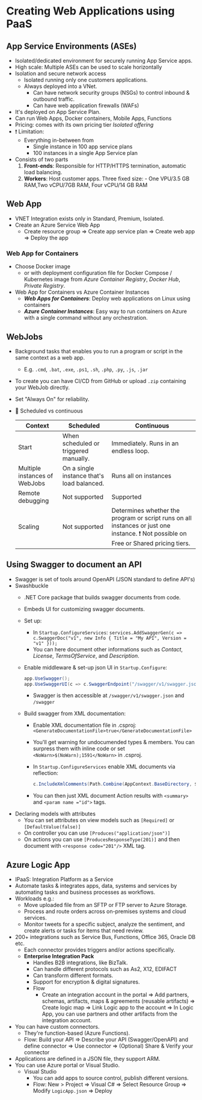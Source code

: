 
# Creating Web Applications using PaaS

## App Service Environments (ASEs)

- Isolated/dedicated environment for securely running App Service apps.
- High scale: Multiple ASEs can be used to scale horizontally
- Isolation and secure network access
  - Isolated running only one customers applications.
  - Always deployed into a VNet.
    - Can have network security groups (NSGs) to control inbound & outbound traffic.
    - Can have web application firewalls (WAFs)
- It's deployed on App Service Plan.
- Can run Web Apps, Docker containers, Mobile Apps, Functions
- Pricing: comes with its own pricing tier _Isolated offering_
- ❗ Limitation:
  - Everything in-between from
    - Single instance in 100 app service plans
    - 100 instances in a single App Service plan
- Consists of two parts
    1. **Front-ends**: Responsible for HTTP/HTTPS termination, automatic load balancing.
    2. **Workers**: Host customer apps. Three fixed size:
      - One VPU/3.5 GB RAM,Two vCPU/7GB RAM, Four vCPU/14 GB RAM

## Web App

- VNET Integration exists only in Standard, Premium, Isolated.
- Create an Azure Service Web App
  - Create resource group => Create app service plan => Create web app => Deploy the app

### Web App for Containers

- Choose Docker image
  - or with deployment configuration file for Docker Compose / Kubernetes image from *Azure Container Registry*, *Docker Hub*, *Private Registry*.
- Web App for Containers vs Azure Container Instances
  - ***Web Apps for Containers***: Deploy web applications on Linux using containers
  - ***Azure Container Instances***: Easy way to run containers on Azure with a single command without any orchestration.

## WebJobs

- Background tasks that enables you to run a program or script in the same context as a web app.
  - E.g. `.cmd`, `.bat`, `.exe`, `.ps1`, `.sh`, `.php`, `.py`, `.js`, `.jar`
- To create you can have CI/CD from GitHub or upload `.zip` containing your WebJob directly.
- Set "Always On" for reliability.
- 📝 Scheduled vs continuous

  | Context | Scheduled | Continuous |
  | ------- | --------- | ---------- |
  | Start | When scheduled or triggered manually. | Immediately. Runs in an endless loop. |
  | Multiple instances of WebJobs | On a single instance that's load balanced. | Runs all on instances |
  | Remote debugging | Not supported | Supported |
  | Scaling | Not supported | Determines whether the program or script runs on all instances or just one instance. ❗ Not possible on Free or Shared pricing tiers. |

## Using Swagger to document an API

- Swagger is set of tools around OpenAPI (JSON standard to define API's)
- Swashbuckle
  - .NET Core package that builds swagger documents from code.
  - Embeds UI for customizing swagger documents.
  - Set up:
    - In `Startup.ConfigureServices`: `services.AddSwaggerGen(c => c.SwaggerDoc("v1", new Info { Title = "My API", Version = "v1" }));`
    - You can here document other informations such as *Contact*, *License*, *TermsOfService*, and *Description*.
  - Enable middleware & set-up json UI in `Startup.Configure`:

    ```c#
    app.UseSwagger();
    app.UseSwaggerUI(c => c.SwaggerEndpoint("/swagger/v1/swagger.json", "My API V1");
    ```

    - Swagger is then accessible at `/swagger/v1/swagger.json` and `/swagger`
  - Build swagger from XML documentation:
    - Enable XML documentation file in .csproj: `<GenerateDocumentationFile>true</GenerateDocumentationFile>`
    - You'll get warning for undocumended types & members. You can surpress them with inline code or set `<NoWarn>$(NoWarn);1591</NoWarn>` in .csproj.
    - In `Startup.ConfigureServices` enable XML documents via reflection:

      ```c#
      c.IncludeXmlComments(Path.Combine(AppContext.BaseDirectory, $"{Assembly.GetExecutingAssembly().GetName().Name}.xml"));
      ```

    - You can then just XML document Action results with `<summary>` and `<param name ="id">` tags.
- Declaring models with attributes
  - You can set attributes on view models such as `[Required]` or `[DefaultValue(false)]`
  - On controller you can use `[Produces("application/json")]`
  - On actions you can use `[ProducesResponseType(201)]` and then document with `<response code="201"/>` XML tag.

## Azure Logic App

- IPaaS: Integration Platform as a Service
- Automate tasks & integrates apps, data, systems and services by automating tasks and business processes as workflows.
- Workloads e.g.:
  - Move uploaded file from an SFTP or FTP server to Azure Storage.
  - Process and route orders across on-premises systems and cloud services.
  - Monitor tweets for a specific subject, analyze the sentiment, and create alerts or tasks for items that need review.
- 200+ integrations such as Service Bus, Functions, Office 365, Oracle DB etc.
  - Each connector provides triggers and/or actions specifically.
  - **Enterprise Integration Pack**
    - Handles B2B integrations, like BizTalk.
    - Can handle different protocols such as As2, X12, EDIFACT
    - Can transform different formats.
    - Support for encryption & digital signatures.
    - Flow
      - Create an integration account in the portal => Add partners, schemas, artifacts, maps & agreements (reusable artifacts) => Create logic map => Link Logic app to the account => In Logic App, you can use partners and other artifacts from the integration account.
- You can have custom connectors.
  - They're function-based (Azure Functions).
  - Flow: Build your API => Describe your API (Swagger/OpenAPI) and define connector => Use connector => (Optional) Share & Verify your connector
- Applications are defined in a JSON file, they support ARM.
- You can use Azure portal or Visual Studio.
  - Visual Studio
    - You can add apps to source control, publish different versions.
    - Flow: New > Project => Visual C# => Select Resource Group => Modify `LogicApp.json` => Deploy
